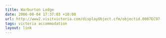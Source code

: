 ```yaml
---
title: Warburton Lodge
date: 2006-08-04 17:37:03 +10:00
url: http://www2.visitvictoria.com/displayObject.cfm/objectid.0007EC97-BB22-1A0B-A19680CF8F3C0000/vvt.vhtml
tags: victoria accommodation
layout: link
---
```


